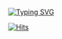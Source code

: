 [![Typing SVG](https://readme-typing-svg.demolab.com?font=Fira+Code&pause=1000&width=435&lines=Hi%2C+I'm+Soyung;Welcome+to+my+Github)](https://git.io/typing-svg)

[![Hits](https://hits.seeyoufarm.com/api/count/incr/badge.svg?url=https%3A%2F%2Fgithub.com%2Fsimsoyung%2Fsimsoyung&count_bg=%234DA7E2&title_bg=%23555555&icon=github.svg&icon_color=%23E7E7E7&title=hits&edge_flat=false)](https://hits.seeyoufarm.com)
